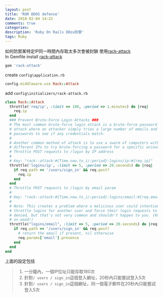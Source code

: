 ```yaml
---
layout: post
title: 'ROR DDOS defense'
date: 2018-02-04 14:22
comments: true
categories:
description: 'Ruby On Rails DDos防禦'
tags: Ruby
---
```

如何防禦某特定IP同一時間內存取太多次會被封鎖
使用[rack-attack](https://github.com/kickstarter/rack-attack)<br>
In Gemfile install [rack-attack](https://github.com/kickstarter/rack-attack)
```rb
gem 'rack-attack'
```
create `config\application.rb`
```rb
config.middleware.use Rack::Attack
```
add `config\initializers/rack-attack.rb`
```rb
class Rack::Attack
  throttle('req/ip', :limit => 180, :period => 1.minutes) do |req|
    req.ip
  end
  ### Prevent Brute-Force Login Attacks ###
  # The most common brute-force login attack is a brute-force password
  # attack where an attacker simply tries a large number of emails and
  # passwords to see if any credentials match.
  #
  # Another common method of attack is to use a swarm of computers with
  # different IPs to try brute-forcing a password for a specific account.
  # Throttle POST requests to /login by IP address
  #
  # Key: "rack::attack:#{Time.now.to_i/:period}:logins/ip:#{req.ip}"
  throttle('logins/ip', :limit => 5, :period => 20.seconds) do |req|
    if req.path == '/users/sign_in' && req.post?
      req.ip
    end
  end
  # Throttle POST requests to /login by email param
  #
  # Key: "rack::attack:#{Time.now.to_i/:period}:logins/email:#{req.email}"
  #
  # Note: This creates a problem where a malicious user could intentionally
  # throttle logins for another user and force their login requests to be
  # denied, but that's not very common and shouldn't happen to you. (Knock
  # on wood!)
  throttle("logins/email", :limit => 5, :period => 20.seconds) do |req|
    if req.path == '/users/sign_in' && req.post?
      # return the email if present, nil otherwise
      req.params['email'].presence
    end
  end
end
```
上面的設定包括
> 1. 一分鐘內，一個IP位址只能存取180次
> 2. 針對`/ users / sign_in`這個登入網址，20秒內只能嘗試登入5次
> 3. 針對`/ users / sign_in`這個網址，同一個電子郵件在20秒內只能嘗試登入5次